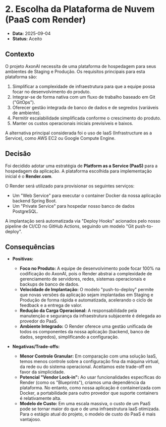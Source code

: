 # 2. Escolha da Plataforma de Nuvem (PaaS com Render)

* **Data:** 2025-09-04
* **Status:** Aceito

## Contexto

O projeto AxonAI necessita de uma plataforma de hospedagem para seus ambientes de Staging e Produção. Os requisitos principais para esta plataforma são:
1.  Simplificar a complexidade de infraestrutura para que a equipe possa focar no desenvolvimento do produto.
2.  Integrar-se de forma nativa com um fluxo de trabalho baseado em Git ("GitOps").
3.  Oferecer gestão integrada de banco de dados e de segredos (variáveis de ambiente).
4.  Permitir escalabilidade simplificada conforme o crescimento do produto.
5.  Manter os custos operacionais iniciais previsíveis e baixos.

A alternativa principal considerada foi o uso de IaaS (Infrastructure as a Service), como AWS EC2 ou Google Compute Engine.

## Decisão

Foi decidido adotar uma estratégia de **Platform as a Service (PaaS)** para a hospedagem da aplicação. A plataforma escolhida para implementação inicial é o **Render.com**.

O Render será utilizado para provisionar os seguintes serviços:
* Um "Web Service" para executar o container Docker da nossa aplicação backend Spring Boot.
* Um "Private Service" para hospedar nosso banco de dados PostgreSQL.

A implantação será automatizada via "Deploy Hooks" acionados pelo nosso pipeline de CI/CD no GitHub Actions, seguindo um modelo "Git push-to-deploy".

## Consequências

* **Positivas:**
    * **Foco no Produto:** A equipe de desenvolvimento pode focar 100% na codificação do AxonAI, pois o Render abstrai a complexidade de gerenciamento de servidores, redes, sistemas operacionais e backups de banco de dados.
    * **Velocidade de Implantação:** O modelo "push-to-deploy" permite que novas versões da aplicação sejam implantadas em Staging e Produção de forma rápida e automatizada, acelerando o ciclo de feedback e a entrega de valor.
    * **Redução da Carga Operacional:** A responsabilidade pela manutenção e segurança da infraestrutura subjacente é delegada ao provedor do PaaS.
    * **Ambiente Integrado:** O Render oferece uma gestão unificada de todos os componentes da nossa aplicação (backend, banco de dados, segredos), simplificando a configuração.

* **Negativas/Trade-offs:**
    * **Menor Controle Granular:** Em comparação com uma solução IaaS, temos menos controle sobre a configuração fina da máquina virtual, da rede ou do sistema operacional. Aceitamos este trade-off em favor da simplicidade.
    * **Potencial "Vendor Lock-in":** Ao usar funcionalidades específicas do Render (como os "Blueprints"), criamos uma dependência da plataforma. No entanto, como nossa aplicação é containerizada com Docker, a portabilidade para outro provedor que suporte containers é relativamente alta.
    * **Modelo de Custo:** Em uma escala massiva, o custo de um PaaS pode se tornar maior do que o de uma infraestrutura IaaS otimizada. Para o estágio atual do projeto, o modelo de custo do PaaS é mais vantajoso.